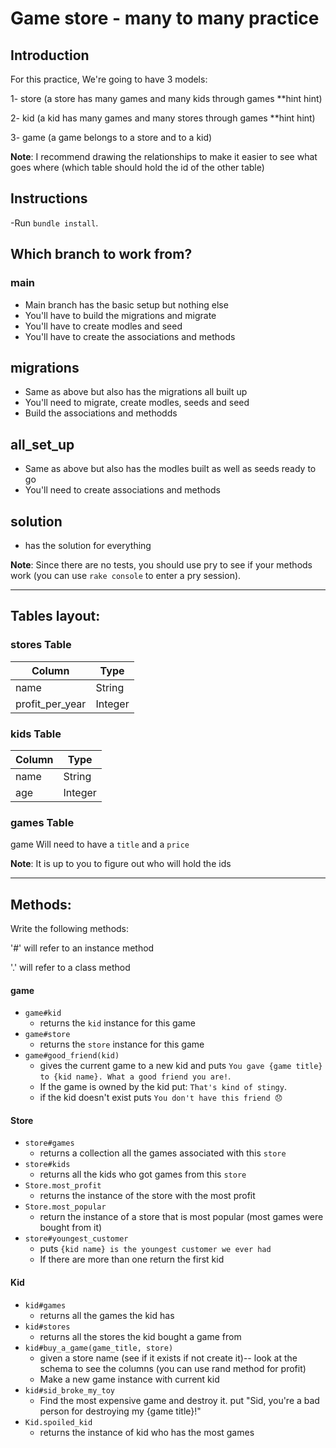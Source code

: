 # Game store - many to many practice

## Introduction

For this practice, We're going to have 3 models:

1- store (a store has many games and many kids through games \*\*hint hint)

2- kid (a kid has many games and many stores through games \*\*hint hint)

3- game (a game belongs to a store and to a kid)

**Note**: I recommend drawing the relationships to make it easier to see what goes where (which table should hold the id of the other table)

## Instructions
-Run `bundle install`.

## Which branch to work from?

### main
- Main branch has the basic setup but nothing else
- You'll have to build the migrations and migrate
- You'll have to create modles and seed
- You'll have to create the associations and methods

## migrations
- Same as above but also has the migrations all built up
- You'll need to migrate, create modles, seeds and seed
- Build the associations and methodds

## all_set_up
- Same as above but also has the modles built as well as seeds ready to go
- You'll need to create associations and methods

## solution 
- has the solution for everything

**Note**: Since there are no tests, you should use pry to see if your methods work (you can use `rake console` to enter a pry session).

---

## Tables layout:

### stores Table

| Column          | Type    |
| --------------- | ------- |
| name            | String  |
| profit_per_year | Integer |

### kids Table

| Column | Type    |
| ------ | ------- |
| name   | String  |
| age    | Integer |

### games Table

game
Will need to have a `title` and a `price`

**Note**: It is up to you to figure out who will hold the ids

---

## Methods:

Write the following methods:

'#' will refer to an instance method

'.' will refer to a class method

#### game

- `game#kid`
  - returns the `kid` instance for this game
- `game#store`
  - returns the `store` instance for this game
- `game#good_friend(kid)`
  - gives the current game to a new kid and puts `You gave {game title} to {kid name}. What a good friend you are!`. 
  - If the game is owned by the kid put: `That's kind of stingy`.
  - if the kid doesn't exist puts `You don't have this friend 😞`

#### Store

- `store#games`
  - returns a collection all the games associated with this `store`
- `store#kids`
  - returns all the kids who got games from this `store`
- `Store.most_profit`
  - returns the instance of the store with the most profit
- `Store.most_popular`
  - return the instance of a store that is most popular (most games were bought from it)
- `store#youngest_customer`
  - puts `{kid name} is the youngest customer we ever had`
  - If there are more than one return the first kid

#### Kid

- `kid#games`
  - returns all the games the kid has
- `kid#stores`
  - returns all the stores the kid bought a game from
- `kid#buy_a_game(game_title, store)`
  - given a store name (see if it exists if not create it)-- look at the schema to see the columns (you can use rand method for profit) 
  - Make a new game instance with current kid
- `kid#sid_broke_my_toy`
  - Find the most expensive game and destroy it. put "Sid, you're a bad person for destroying my {game title}!"
- `Kid.spoiled_kid`
  - returns the instance of kid who has the most games

